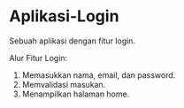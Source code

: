 # Aplikasi-Login
Sebuah aplikasi dengan fitur login.

Alur Fitur Login:
1. Memasukkan nama, email, dan password.
2. Memvalidasi masukan.
3. Menampilkan halaman home.
